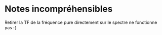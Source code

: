 # Notes incompréhensibles


Retirer la TF de la fréquence pure directement sur le spectre ne fonctionne pas :(
